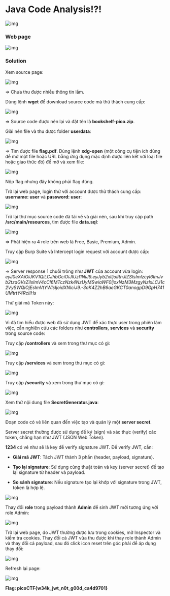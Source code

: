 # Java Code Analysis!?!
![img](https://github.com/DucThinh47/PicoCTF_Writeups/blob/main/Web_Exploitation/images/image52.png?raw=true)

### Web page
![img](https://github.com/DucThinh47/PicoCTF_Writeups/blob/main/Web_Exploitation/images/image53.png?raw=true)

### Solution

Xem source page: 

![img](https://github.com/DucThinh47/PicoCTF_Writeups/blob/main/Web_Exploitation/images/image54.png?raw=true)

=> Chưa thu được nhiều thông tin lắm. 

Dùng lệnh **wget** để download source code mà thử thách cung cấp: 

![img](https://github.com/DucThinh47/PicoCTF_Writeups/blob/main/Web_Exploitation/images/image55.png?raw=true)

=> Source code được nén lại và đặt tên là **bookshelf-pico.zip**. 

Giải nén file và thu được folder **userdata**: 

![img](https://github.com/DucThinh47/PicoCTF_Writeups/blob/main/Web_Exploitation/images/image56.png?raw=true)

=> Tìm được file **flag.pdf**. Dùng lệnh **xdg-open** (một công cụ tiện ích dùng để mở một file hoặc URL bằng ứng dụng mặc định được liên kết với loại file hoặc giao thức đó) để mở và xem file: 

![img](https://github.com/DucThinh47/PicoCTF_Writeups/blob/main/Web_Exploitation/images/image57.png?raw=true)

Nộp flag nhưng đây không phải flag đúng. 

Trở lại web page, login thử với account được thử thách cung cấp: **username: user** và **password: user**:

![img](https://github.com/DucThinh47/PicoCTF_Writeups/blob/main/Web_Exploitation/images/image58.png?raw=true)

Trở lại thư mục source code đã tải về và giải nén, sau khi truy cập path **/src/main/resources**, tìm được file **data.sql**: 

![img](https://github.com/DucThinh47/PicoCTF_Writeups/blob/main/Web_Exploitation/images/image59.png?raw=true)

=> Phát hiện ra 4 role trên web là Free, Basic, Premium, Admin.

Truy cập Burp Suite và Intercept login request với account được cấp: 

![img](https://github.com/DucThinh47/PicoCTF_Writeups/blob/main/Web_Exploitation/images/image60.png?raw=true)

=> Server response 1 chuỗi trông như **JWT** của account vừa login: 
*eyJ0eXAiOiJKV1QiLCJhbGciOiJIUzI1NiJ9.eyJyb2xlIjoiRnJlZSIsImlzcyI6ImJvb2tzaGVsZiIsImV4cCI6MTczNzk4NzUyMSwiaWF0IjoxNzM3MzgyNzIxLCJ1c2VySWQiOjEsImVtYWlsIjoidXNlciJ9.-3aK4Z2hB6aeGKCT0anogpD9GpH741UMtrtY4RcIIHs*

Thử giải mã Token này: 

![img](https://github.com/DucThinh47/PicoCTF_Writeups/blob/main/Web_Exploitation/images/image61.png?raw=true)

Vì đã tìm hiểu được web đã sử dụng JWT để xác thực user trong phiên làm việc, cần nghiên cứu các folders như **controllers**, **services** và **security** trong source code: 

Truy cập **/controllers** và xem trong thư mục có gì:

![img](https://github.com/DucThinh47/PicoCTF_Writeups/blob/main/Web_Exploitation/images/image62.png?raw=true)

Truy cập **/services** và xem trong thư mục có gì:

![img](https://github.com/DucThinh47/PicoCTF_Writeups/blob/main/Web_Exploitation/images/image63.png?raw=true)

Truy cập **/security** và xem trong thư mục có gì: 

![img](https://github.com/DucThinh47/PicoCTF_Writeups/blob/main/Web_Exploitation/images/image64.png?raw=true)

Xem thử nội dung file **SecretGenerator.java**:

![img](https://github.com/DucThinh47/PicoCTF_Writeups/blob/main/Web_Exploitation/images/image65.png?raw=true)

Đoạn code có vẻ liên quan đến việc tạo và quản lý một **server secret**.

Server secret thường được sử dụng để ký (sign) và xác thực (verify) các token, chẳng hạn như JWT (JSON Web Token).

**1234** có vẻ như sẽ là key để verify signature JWT. Để verify JWT, cần:

- **Giải mã JWT**: Tách JWT thành 3 phần (header, payload, signature).

- **Tạo lại signature**: Sử dụng cùng thuật toán và key (server secret) để tạo lại signature từ header và payload.

- **So sánh signature**: Nếu signature tạo lại khớp với signature trong JWT, token là hợp lệ.

![img](https://github.com/DucThinh47/PicoCTF_Writeups/blob/main/Web_Exploitation/images/image66.png?raw=true)

Thay đổi **role** trong payload thành **Admin** để sinh JWT mới tương ứng với role Admin:

![img](https://github.com/DucThinh47/PicoCTF_Writeups/blob/main/Web_Exploitation/images/image67.png?raw=true)

Trở lại web page, do JWT thường được lưu trong cookies, mở Inspector và kiểm tra cookies. Thay đổi cả JWT vừa thu được khi thay role thành Admin và thay đổi cả payload, sau đó click icon reset trên góc phải để áp dụng thay đổi: 

![img](https://github.com/DucThinh47/PicoCTF_Writeups/blob/main/Web_Exploitation/images/image68.png?raw=true)

Refresh lại page: 

![img](https://github.com/DucThinh47/PicoCTF_Writeups/blob/main/Web_Exploitation/images/image69.png?raw=true)

**Flag: picoCTF{w34k_jwt_n0t_g00d_ca4d9701}**







